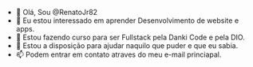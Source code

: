 - 👋 Olá, Sou @RenatoJr82
- 👀 Eu estou interessado em aprender  Desenvolvimento de website e apps.
- 🌱 Estou fazendo curso para ser Fullstack pela Danki Code e pela DIO.
- 💞️ Estou a disposição para ajudar naquilo que puder e que eu sabia.
- 📫 Podem entrar em contato atraves do meu e-mail princiapal.

<!---
RenatoJr82/RenatoJr82 is a ✨ special ✨ repository because its `README.md` (this file) appears on your GitHub profile.
You can click the Preview link to take a look at your changes.
--->
